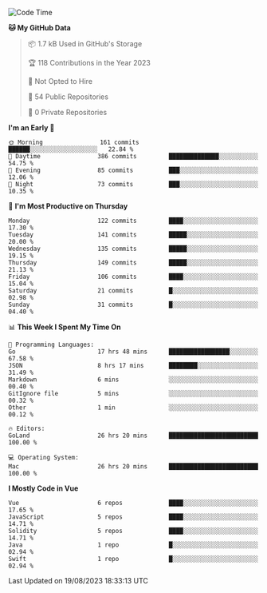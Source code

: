 <!--START_SECTION:waka-->
![Code Time](http://img.shields.io/badge/Code%20Time-838%20hrs%2054%20mins-blue)

**🐱 My GitHub Data** 

> 📦 1.7 kB Used in GitHub's Storage 
 > 
> 🏆 118 Contributions in the Year 2023
 > 
> 🚫 Not Opted to Hire
 > 
> 📜 54 Public Repositories 
 > 
> 🔑 0 Private Repositories 
 > 
**I'm an Early 🐤** 

```text
🌞 Morning                161 commits         ██████░░░░░░░░░░░░░░░░░░░   22.84 % 
🌆 Daytime                386 commits         ██████████████░░░░░░░░░░░   54.75 % 
🌃 Evening                85 commits          ███░░░░░░░░░░░░░░░░░░░░░░   12.06 % 
🌙 Night                  73 commits          ███░░░░░░░░░░░░░░░░░░░░░░   10.35 % 
```
📅 **I'm Most Productive on Thursday** 

```text
Monday                   122 commits         ████░░░░░░░░░░░░░░░░░░░░░   17.30 % 
Tuesday                  141 commits         █████░░░░░░░░░░░░░░░░░░░░   20.00 % 
Wednesday                135 commits         █████░░░░░░░░░░░░░░░░░░░░   19.15 % 
Thursday                 149 commits         █████░░░░░░░░░░░░░░░░░░░░   21.13 % 
Friday                   106 commits         ████░░░░░░░░░░░░░░░░░░░░░   15.04 % 
Saturday                 21 commits          █░░░░░░░░░░░░░░░░░░░░░░░░   02.98 % 
Sunday                   31 commits          █░░░░░░░░░░░░░░░░░░░░░░░░   04.40 % 
```


📊 **This Week I Spent My Time On** 

```text
💬 Programming Languages: 
Go                       17 hrs 48 mins      █████████████████░░░░░░░░   67.58 % 
JSON                     8 hrs 17 mins       ████████░░░░░░░░░░░░░░░░░   31.49 % 
Markdown                 6 mins              ░░░░░░░░░░░░░░░░░░░░░░░░░   00.40 % 
GitIgnore file           5 mins              ░░░░░░░░░░░░░░░░░░░░░░░░░   00.32 % 
Other                    1 min               ░░░░░░░░░░░░░░░░░░░░░░░░░   00.12 % 

🔥 Editors: 
GoLand                   26 hrs 20 mins      █████████████████████████   100.00 % 

💻 Operating System: 
Mac                      26 hrs 20 mins      █████████████████████████   100.00 % 
```

**I Mostly Code in Vue** 

```text
Vue                      6 repos             ████░░░░░░░░░░░░░░░░░░░░░   17.65 % 
JavaScript               5 repos             ████░░░░░░░░░░░░░░░░░░░░░   14.71 % 
Solidity                 5 repos             ████░░░░░░░░░░░░░░░░░░░░░   14.71 % 
Java                     1 repo              █░░░░░░░░░░░░░░░░░░░░░░░░   02.94 % 
Swift                    1 repo              █░░░░░░░░░░░░░░░░░░░░░░░░   02.94 % 
```




 Last Updated on 19/08/2023 18:33:13 UTC
<!--END_SECTION:waka-->
